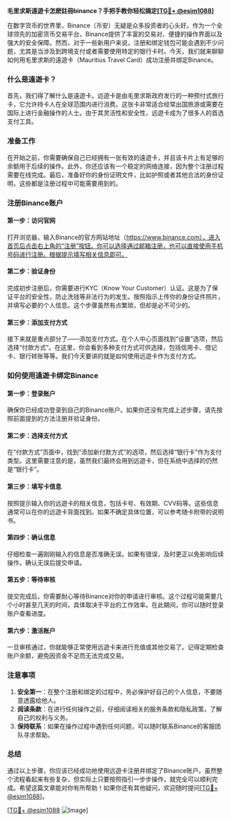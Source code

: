 **毛里求斯遠遊卡怎麽註冊binance？手把手教你轻松搞定[[TG💪+ @esim1088](https://t.me/s/esim1088)]**

在数字货币的世界里，Binance（币安）无疑是众多投资者的心头好。作为一个全球领先的加密货币交易平台，Binance提供了丰富的交易对、便捷的操作界面以及强大的安全保障。然而，对于一些新用户来说，注册和绑定钱包可能会遇到不少问题，尤其是当涉及到跨境支付或者需要使用特定的银行卡时。今天，我们就来聊聊如何用毛里求斯的遠遊卡（Mauritius Travel Card）成功注册并绑定Binance。

### 什么是遠遊卡？

首先，我们得了解什么是遠遊卡。远遊卡是由毛里求斯政府发行的一种预付式旅行卡，它允许持卡人在全球范围内进行消费。这张卡非常适合经常出国旅游或需要在国际上进行金融操作的人士。由于其灵活性和安全性，远遊卡成为了很多人的首选支付工具。

### 准备工作

在开始之前，你需要确保自己已经拥有一张有效的遠遊卡，并且该卡片上有足够的余额用于后续的操作。此外，你还应该有一个稳定的网络连接，因为整个注册过程需要在线完成。最后，准备好你的身份证明文件，比如护照或者其他合法的身份证明，这些都是注册过程中可能需要用到的。

### 注册Binance账户

#### 第一步：访问官网
打开浏览器，输入Binance的官方网站地址（https://www.binance.com），进入首页后点击右上角的“注册”按钮。你可以选择通过邮箱注册，也可以直接使用手机号码进行注册。根据提示填写相关信息即可。

#### 第二步：验证身份
完成初步注册后，你需要进行KYC（Know Your Customer）认证。这是为了保证平台的安全性，防止洗钱等非法行为的发生。按照指示上传你的身份证件照片，并填写必要的个人信息。这个步骤虽然有点繁琐，但却是必不可少的。

#### 第三步：添加支付方式
接下来就是重点部分了——添加支付方式。在个人中心页面找到“设置”选项，然后选择“付款方式”。在这里，你会看到多种支付方式可供选择，包括信用卡、借记卡、银行转账等等。我们今天要讲的就是如何使用远遊卡作为支付方式。

### 如何使用遠遊卡绑定Binance

#### 第一步：登录账户
确保你已经成功登录到自己的Binance账户。如果你还没有完成上述步骤，请先按照前面提到的方法注册并验证身份。

#### 第二步：选择支付方式
在“付款方式”页面中，找到“添加新付款方式”的选项，然后选择“银行卡”作为支付类型。这里需要注意的是，虽然我们最终会用到远遊卡，但在系统中选择的仍然是“银行卡”。

#### 第三步：填写卡信息
按照提示输入你的远遊卡的相关信息，包括卡号、有效期、CVV码等。这些信息通常可以在你的远遊卡背面找到。如果不确定具体位置，可以参考随卡附带的说明书。

#### 第四步：确认信息
仔细检查一遍刚刚输入的信息是否准确无误。如果有错误，及时更正以免影响后续操作。确认无误后提交申请。

#### 第五步：等待审核
提交完成后，你需要耐心等待Binance对你的申请进行审核。这个过程可能需要几个小时甚至几天的时间，具体取决于平台的工作效率。在此期间，你可以随时登录账户查看进度。

#### 第六步：激活账户
一旦审核通过，你就能够正常使用远遊卡来进行充值或其他交易了。记得定期检查账户余额，避免因资金不足而无法完成交易。

### 注意事项

1. **安全第一**：在整个注册和绑定的过程中，务必保护好自己的个人信息，不要随意透露给他人。
2. **阅读条款**：在进行任何操作之前，仔细阅读相关的服务条款和隐私政策，了解自己的权利与义务。
3. **保持联系**：如果在操作过程中遇到任何问题，可以随时联系Binance的客服团队寻求帮助。

### 总结

通过以上步骤，你应该已经成功地使用远遊卡注册并绑定了Binance账户。虽然整个流程看起来有些复杂，但实际上只要按照指引一步步操作，就完全可以顺利完成。希望这篇文章能对你有所帮助！如果你还有其他疑问，欢迎随时提问[[TG💪+ @esim1088](https://t.me/s/esim1088)]。

[[TG💪+ @esim1088](https://t.me/s/esim1088) ![Image](https://i.postimg.cc/4NQfJmqS/Snipaste-2025-05-13-00-14-12.png)]